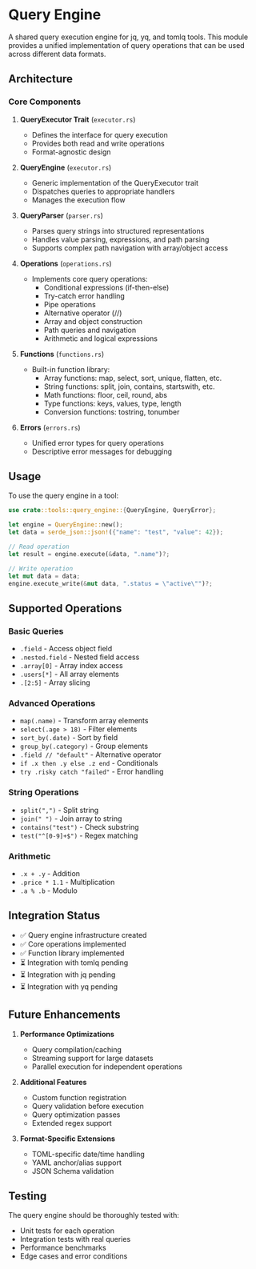 # Query Engine

A shared query execution engine for jq, yq, and tomlq tools. This module provides a unified implementation of query operations that can be used across different data formats.

## Architecture

### Core Components

1. **QueryExecutor Trait** (`executor.rs`)
   - Defines the interface for query execution
   - Provides both read and write operations
   - Format-agnostic design

2. **QueryEngine** (`executor.rs`)
   - Generic implementation of the QueryExecutor trait
   - Dispatches queries to appropriate handlers
   - Manages the execution flow

3. **QueryParser** (`parser.rs`)
   - Parses query strings into structured representations
   - Handles value parsing, expressions, and path parsing
   - Supports complex path navigation with array/object access

4. **Operations** (`operations.rs`)
   - Implements core query operations:
     - Conditional expressions (if-then-else)
     - Try-catch error handling
     - Pipe operations
     - Alternative operator (//)
     - Array and object construction
     - Path queries and navigation
     - Arithmetic and logical expressions

5. **Functions** (`functions.rs`)
   - Built-in function library:
     - Array functions: map, select, sort, unique, flatten, etc.
     - String functions: split, join, contains, startswith, etc.
     - Math functions: floor, ceil, round, abs
     - Type functions: keys, values, type, length
     - Conversion functions: tostring, tonumber

6. **Errors** (`errors.rs`)
   - Unified error types for query operations
   - Descriptive error messages for debugging

## Usage

To use the query engine in a tool:

```rust
use crate::tools::query_engine::{QueryEngine, QueryError};

let engine = QueryEngine::new();
let data = serde_json::json!({"name": "test", "value": 42});

// Read operation
let result = engine.execute(&data, ".name")?;

// Write operation
let mut data = data;
engine.execute_write(&mut data, ".status = \"active\"")?;
```

## Supported Operations

### Basic Queries
- `.field` - Access object field
- `.nested.field` - Nested field access
- `.array[0]` - Array index access
- `.users[*]` - All array elements
- `.[2:5]` - Array slicing

### Advanced Operations
- `map(.name)` - Transform array elements
- `select(.age > 18)` - Filter elements
- `sort_by(.date)` - Sort by field
- `group_by(.category)` - Group elements
- `.field // "default"` - Alternative operator
- `if .x then .y else .z end` - Conditionals
- `try .risky catch "failed"` - Error handling

### String Operations
- `split(",")` - Split string
- `join(" ")` - Join array to string
- `contains("test")` - Check substring
- `test("^[0-9]+$")` - Regex matching

### Arithmetic
- `.x + .y` - Addition
- `.price * 1.1` - Multiplication
- `.a % .b` - Modulo

## Integration Status

- ✅ Query engine infrastructure created
- ✅ Core operations implemented
- ✅ Function library implemented
- ⏳ Integration with tomlq pending
- ⏳ Integration with jq pending
- ⏳ Integration with yq pending

## Future Enhancements

1. **Performance Optimizations**
   - Query compilation/caching
   - Streaming support for large datasets
   - Parallel execution for independent operations

2. **Additional Features**
   - Custom function registration
   - Query validation before execution
   - Query optimization passes
   - Extended regex support

3. **Format-Specific Extensions**
   - TOML-specific date/time handling
   - YAML anchor/alias support
   - JSON Schema validation

## Testing

The query engine should be thoroughly tested with:
- Unit tests for each operation
- Integration tests with real queries
- Performance benchmarks
- Edge cases and error conditions